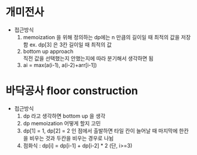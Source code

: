 # 개미전사

- 접근방식
  1. memoization 을 위해 정의하는 dp에는 n 만큼의 길이일 때 최적의 값을 저장함
     ex. dp[3] 은 3칸 길이일 때 최적의 값
  2. bottom up approach  
     직전 값을 선택했는지 안했는지에 따라 분기해서 생각하면 됨
  3. ai = max(a(i-1), a(i-2)+arr[i-1])

# 바닥공사 floor construction

- 접근방식
  1.  dp 라고 생각하면 bottom up 을 생각
  2.  dp memoization 어떻게 할지 고민
  3.  dp[1] = 1, dp[2] = 2 인 점에서 출발하면 타일 칸이 늘어날 때 마지막에 한칸을 비우는 것과 두칸을 비우는 경우로 나뉨
  4.  점화식 : dp[i] = dp[i-1] + dp[i-2] \* 2 (단, i>=3)
